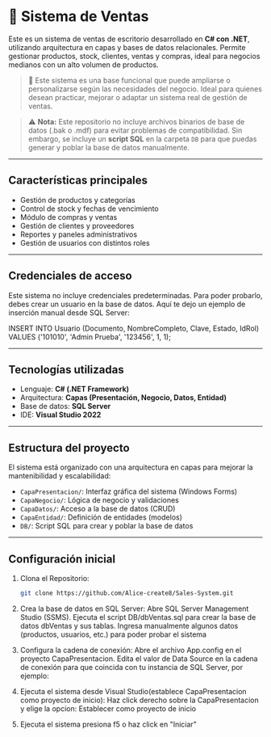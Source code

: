 # 🛒 Sistema de Ventas

Este es un sistema de ventas de escritorio desarrollado en **C# con .NET**, utilizando arquitectura en capas y bases de datos relacionales. Permite gestionar productos, stock, clientes, ventas y compras, ideal para negocios medianos con un alto volumen de productos.

> 🔧 Este sistema es una base funcional que puede ampliarse o personalizarse según las necesidades del negocio. Ideal para quienes desean practicar, mejorar o adaptar un sistema real de gestión de ventas.

> ⚠️ **Nota:** Este repositorio no incluye archivos binarios de base de datos (.bak o .mdf) para evitar problemas de compatibilidad. Sin embargo, se incluye un **script SQL** en la carpeta `DB` para que puedas generar y poblar la base de datos manualmente.

---

##  Características principales

- Gestión de productos y categorías  
- Control de stock y fechas de vencimiento  
- Módulo de compras y ventas  
- Gestión de clientes y proveedores  
- Reportes y paneles administrativos  
- Gestión de usuarios con distintos roles

---

##  Credenciales de acceso

Este sistema no incluye credenciales predeterminadas. Para poder probarlo, debes crear un usuario en la base de datos. Aquí te dejo un ejemplo de inserción manual desde SQL Server:

INSERT INTO Usuario (Documento, NombreCompleto, Clave, Estado, IdRol)
VALUES ('101010', 'Admin Prueba', '123456', 1, 1);

---

##  Tecnologías utilizadas

- Lenguaje: **C# (.NET Framework)**  
- Arquitectura: **Capas (Presentación, Negocio, Datos, Entidad)**  
- Base de datos: **SQL Server**  
- IDE: **Visual Studio 2022**

---

##  Estructura del proyecto

El sistema está organizado con una arquitectura en capas para mejorar la mantenibilidad y escalabilidad:

- `CapaPresentacion/`: Interfaz gráfica del sistema (Windows Forms)  
- `CapaNegocio/`: Lógica de negocio y validaciones  
- `CapaDatos/`: Acceso a la base de datos (CRUD)  
- `CapaEntidad/`: Definición de entidades (modelos)  
- `DB/`: Script SQL para crear y poblar la base de datos

---

##  Configuración inicial

1. Clona el Repositorio:
   ```bash
   git clone https://github.com/Alice-create8/Sales-System.git
   
2. Crea la base de datos en SQL Server:
   Abre SQL Server Management Studio (SSMS).
   Ejecuta el script DB/dbVentas.sql para crear la base de datos dbVentas y sus tablas.
   Ingresa manualmente algunos datos (productos, usuarios, etc.) para poder probar el sistema

3. Configura la cadena de conexión:
   Abre el archivo App.config en el proyecto CapaPresentacion.
   Edita el valor de Data Source en la cadena de conexión para que coincida con tu instancia de SQL Server, por ejemplo:
   
   <connectionStrings>
  <add name="cadena_conexion"
       connectionString="Data Source=TU_SERVIDOR\SQLEXPRESS;Initial Catalog=dbVentas;Integrated Security=True;"
       providerName="System.Data.SqlClient" />
  </connectionStrings>
  
4. Ejecuta el sistema desde Visual Studio(establece CapaPresentacion como proyecto de inicio):
   Haz click derecho sobre la CapaPresentacion y elige la opcion: Establecer como proyecto de inicio
   
5. Ejecuta el sistema presiona f5 o haz click en "Iniciar"

   
   
